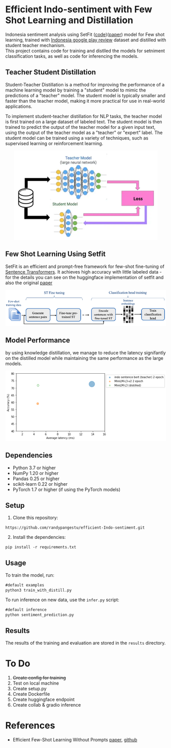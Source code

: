 # Efficient Indo-sentiment with Few Shot Learning and Distillation
Indonesia sentiment analysis using SetFit ([code](https://github.com/huggingface/setfit))([paper](https://arxiv.org/abs/2209.11055)) model for Few shot learning, trained with [Indonesia google play review](https://huggingface.co/datasets/jakartaresearch/google-play-review) dataset and distilled with student teacher mechanism. </br>
This project contains code for training and distlled the models for setniment classification tasks, as well as code for inferencing the models.



## Teacher Student Distillation
Student-Teacher Distillation is a method for improving the performance of a machine learning model by training a "student" model to mimic the predictions of a "teacher" model. The student model is typically smaller and faster than the teacher model, making it more practical for use in real-world applications. </br>

To implement student-teacher distillation for NLP tasks, the teacher model is first trained on a large dataset of labeled text. The student model is then trained to predict the output of the teacher model for a given input text, using the output of the teacher model as a "teacher" or "expert" label. The student model can be trained using a variety of techniques, such as supervised learning or reinforcement learning.
<p align="center">
    <img src="./assets/teacher-student.png" alt="teacher student img" width="450" />
</p>

## Few Shot Learning Using Setfit
SetFit is an efficient and prompt-free framework for few-shot fine-tuning of [Sentence Transformers](https://sbert.net/). It achieves high accuracy with little labeled data - for the details you can see on the huggingface implementation of setfit and also the original [paper](https://arxiv.org/abs/2209.11055)
<p align="center">
    <img src="./assets/setfit.png" alt="setfit img"  />
</p>


## Model Performance
by using knowledge distillation, we manage to reduce the latency signifantly on the distilled model while maintaining the same performance as the large models.
<p align="center">
    <img src="./assets/distill-performance.png" alt="setfit distill performance"  />
</p>

## Dependencies

- Python 3.7 or higher
- NumPy 1.20 or higher
- Pandas 0.25 or higher
- scikit-learn 0.22 or higher
- PyTorch 1.7 or higher (if using the PyTorch models)


## Setup

1. Clone this repository:
```
https://github.com/randypangestu/efficient-Indo-sentiment.git
```


2. Install the dependencies:
```
pip install -r requirements.txt
```


## Usage

To train the model, run:

```
#default examples
python3 train_with_distill.py
```

To run inference on new data, use the `infer.py` script:
```
#default inference
python sentiment_prediction.py
```
## Results

The results of the training and evaluation are stored in the `results` directory.

# To Do
1. ~~Create config for training~~
2. Test on local machine
3. Create setup.py
4. Create Dockerfile
5. Create huggingface endpoint
6. Create collab & gradio inference

# References
- Efficient Few-Shot Learning Without Prompts [paper](https://arxiv.org/abs/2209.11055), [github](https://github.com/huggingface/setfit)
